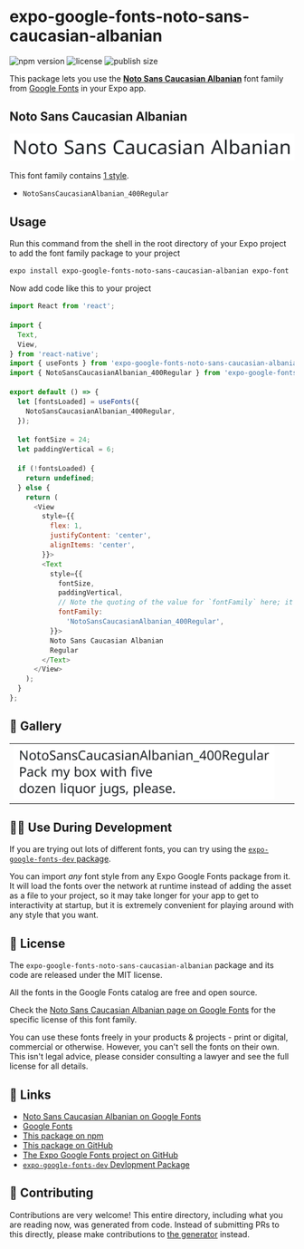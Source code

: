 # expo-google-fonts-noto-sans-caucasian-albanian

![npm version](https://flat.badgen.net/npm/v/expo-google-fonts-noto-sans-caucasian-albanian)
![license](https://flat.badgen.net/github/license/expo/google-fonts)
![publish size](https://flat.badgen.net/packagephobia/install/expo-google-fonts-noto-sans-caucasian-albanian)

This package lets you use the [**Noto Sans Caucasian Albanian**](https://fonts.google.com/specimen/Noto+Sans+Caucasian+Albanian) font family from [Google Fonts](https://fonts.google.com/) in your Expo app.

## Noto Sans Caucasian Albanian

![Noto Sans Caucasian Albanian](./font-family.png)

This font family contains [1 style](#-gallery).

- `NotoSansCaucasianAlbanian_400Regular`

## Usage

Run this command from the shell in the root directory of your Expo project to add the font family package to your project
```sh
expo install expo-google-fonts-noto-sans-caucasian-albanian expo-font
```

Now add code like this to your project
```js
import React from 'react';

import {
  Text,
  View,
} from 'react-native';
import { useFonts } from 'expo-google-fonts-noto-sans-caucasian-albanian/useFonts';
import { NotoSansCaucasianAlbanian_400Regular } from 'expo-google-fonts-noto-sans-caucasian-albanian/400Regular';

export default () => {
  let [fontsLoaded] = useFonts({
    NotoSansCaucasianAlbanian_400Regular,
  });

  let fontSize = 24;
  let paddingVertical = 6;

  if (!fontsLoaded) {
    return undefined;
  } else {
    return (
      <View
        style={{
          flex: 1,
          justifyContent: 'center',
          alignItems: 'center',
        }}>
        <Text
          style={{
            fontSize,
            paddingVertical,
            // Note the quoting of the value for `fontFamily` here; it expects a string!
            fontFamily:
              'NotoSansCaucasianAlbanian_400Regular',
          }}>
          Noto Sans Caucasian Albanian
          Regular
        </Text>
      </View>
    );
  }
};

```

## 🔡 Gallery


||||
|-|-|-|
|![NotoSansCaucasianAlbanian_400Regular](.//400Regular/NotoSansCaucasianAlbanian_400Regular.ttf.png)||||


## 👩‍💻 Use During Development

If you are trying out lots of different fonts, you can try using the [`expo-google-fonts-dev` package](https://github.com/freeboub/google-fonts/tree/master/font-packages/dev#readme).

You can import *any* font style from any Expo Google Fonts package from it. It will load the fonts
over the network at runtime instead of adding the asset as a file to your project, so it may take longer
for your app to get to interactivity at startup, but it is extremely convenient
for playing around with any style that you want.

## 📖 License

The `expo-google-fonts-noto-sans-caucasian-albanian` package and its code are released under the MIT license.

All the fonts in the Google Fonts catalog are free and open source.

Check the [Noto Sans Caucasian Albanian page on Google Fonts](https://fonts.google.com/specimen/Noto+Sans+Caucasian+Albanian) for the specific license of this font family.

You can use these fonts freely in your products & projects - print or digital, commercial or otherwise. However, you can't sell the fonts on their own. This isn't legal advice, please consider consulting a lawyer and see the full license for all details.

## 🔗 Links

- [Noto Sans Caucasian Albanian on Google Fonts](https://fonts.google.com/specimen/Noto+Sans+Caucasian+Albanian)
- [Google Fonts](https://fonts.google.com/)
- [This package on npm](https://www.npmjs.com/package/expo-google-fonts-noto-sans-caucasian-albanian)
- [This package on GitHub](https://github.com/freeboub/google-fonts/tree/master/font-packages/noto-sans-caucasian-albanian)
- [The Expo Google Fonts project on GitHub](https://github.com/freeboub/google-fonts)
- [`expo-google-fonts-dev` Devlopment Package](https://github.com/freeboub/google-fonts/tree/master/font-packages/dev)

## 🤝 Contributing

Contributions are very welcome! This entire directory, including what you are reading now, was generated from code. Instead of submitting PRs to this directly, please make contributions to [the generator](https://github.com/freeboub/google-fonts/tree/master/packages/generator) instead.
